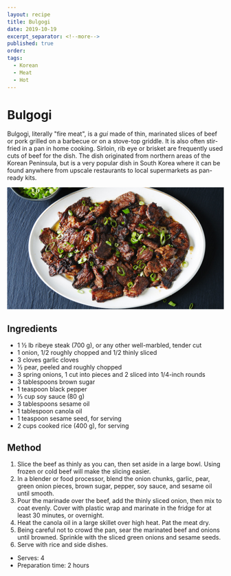 ```yaml
---
layout: recipe
title: Bulgogi
date: 2019-10-19
excerpt_separator: <!--more-->
published: true
order:
tags:
  - Korean
  - Meat
  - Hot
---
```


# Bulgogi

Bulgogi, literally "fire meat", is a _gui_ made of thin, marinated slices of beef or pork grilled on a barbecue or on a stove-top griddle. It is also often stir-fried in a pan in home cooking. Sirloin, rib eye or brisket are frequently used cuts of beef for the dish. The dish originated from northern areas of the Korean Peninsula, but is a very popular dish in South Korea where it can be found anywhere from upscale restaurants to local supermarkets as pan-ready kits.

<!--more-->

[![Bulgogi](/_uploads/basic-bulgogi.jpg)](/_uploads/basic-bulgogi.jpg)

## Ingredients

- 1 ½ lb ribeye steak (700 g), or any other well-marbled, tender cut
- 1 onion, 1/2 roughly chopped and 1/2 thinly sliced
- 3 cloves garlic cloves
- ½ pear, peeled and roughly chopped
- 3 spring onions, 1 cut into pieces and 2 sliced into 1/4-inch rounds
- 3 tablespoons brown sugar
- 1 teaspoon black pepper
- ⅓ cup soy sauce (80 g)
- 3 tablespoons sesame oil
- 1 tablespoon canola oil
- 1 teaspoon sesame seed, for serving
- 2 cups cooked rice (400 g), for serving

## Method

1. Slice the beef as thinly as you can, then set aside in a large bowl. Using frozen or cold beef will make the slicing easier.
2. In a blender or food processor, blend the onion chunks, garlic, pear, green onion pieces, brown sugar, pepper, soy sauce, and sesame oil until smooth.
3. Pour the marinade over the beef, add the thinly sliced onion, then mix to coat evenly. Cover with plastic wrap and marinate in the fridge for at least 30 minutes, or overnight.
4. Heat the canola oil in a large skillet over high heat. Pat the meat dry.
5. Being careful not to crowd the pan, sear the marinated beef and onions until browned. Sprinkle with the sliced green onions and sesame seeds.
6. Serve with rice and side dishes.

- Serves: 4
- Preparation time: 2 hours
